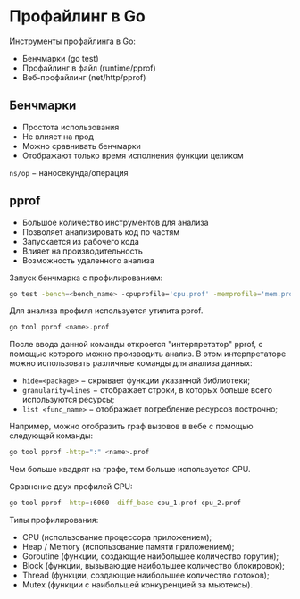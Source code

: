 # Профайлинг в Go

Инструменты профайлинга в Go:

-   Бенчмарки (go test)
-   Профайлинг в файл (runtime/pprof)
-   Веб-профайлинг (net/http/pprof)

## Бенчмарки

-   Простота использования
-   Не влияет на прод
-   Можно сравнивать бенчмарки
-   Отображают только время исполнения функции целиком

`ns/op` $-$ наносекунда/операция

## pprof

-   Большое количество инструментов для анализа
-   Позволяет анализировать код по частям
-   Запускается из рабочего кода
-   Влияет на производительность
-   Возможность удаленного анализа

Запуск бенчмарка с профилированием:

```bash
go test -bench=<bench_name> -cpuprofile='cpu.prof' -memprofile='mem.prof'
```

Для анализа профиля используется утилита pprof.

```bash
go tool pprof <name>.prof
```

После ввода данной команды откроется "интерпретатор" pprof, с помощью которого можно производить анализ. В этом интерпретаторе можно использовать различные команды для анализа данных:

-   `hide=<package>` $-$ скрывает функции указанной библиотеки;
-   `granularity=lines` $-$ отображает строки, в которых больше всего используются ресурсы;
-   `list <func_name>` $-$ отображает потребление ресурсов построчно;

Например, можно отобразить граф вызовов в вебе с помощью следующей команды:

```bash
go tool pprof -http=":" <name>.prof
```

Чем больше квадрят на графе, тем больше используется CPU.

Сравнение двух профилей CPU:

```bash
go tool pprof -http=:6060 -diff_base cpu_1.prof cpu_2.prof
```

Типы профилирования:

-   CPU (использование процессора приложением);
-   Heap / Memory (использование памяти приложением);
-   Goroutine (функции, создающие наибольшее количество горутин);
-   Block (функции, вызывающие наибольшее количество блокировок);
-   Thread (функции, создающие наибольшее количество потоков);
-   Mutex (функции с наибольшей конкуренцией за мьютексы).
